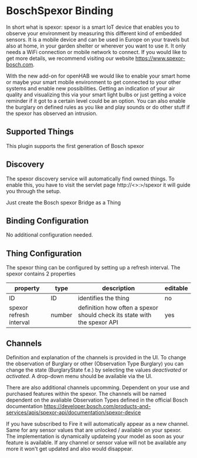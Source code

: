 # BoschSpexor Binding

In short what is spexor: 
spexor is a smart IoT device that enables you to observe your environment by measuring this different kind of embedded sensors. 
It is a mobile device and can be used in Europe on your travels but also at home, in your garden shelter or wherever you want to use it. 
It only needs a WiFi connection or mobile network to connect. 
If you would like to get more details, we recommend visiting our website https://www.spexor-bosch.com.

With the new add-on for openHAB we would like to enable your smart home or maybe your smart mobile environment to get connected to your other systems and enable new possibilities.
Getting an indication of your air quality and visualizing this via your smart light bulbs or just getting a voice reminder if it got to a certain level could be an option. You can also enable the burglary on defined rules as you like and play sounds or do other stuff if the spexor has observed an intrusion.

## Supported Things

This plugin supports the first generation of Bosch spexor

## Discovery

The spexor discovery service will automatically find owned things.
To enable this, you have to visit the servlet page http://<<yourOPENHAB>>:<yourOPENHABport>>/spexor it will guide you through the setup.

Just create the Bosch spexor Bridge as a Thing


## Binding Configuration

No additional configuration needed. 

## Thing Configuration

The spexor thing can be configured by setting up a refresh interval.
The spexor contains 2 properties

| property                  | type   | description                                                              | editable      |
|---------------------------|--------|--------------------------------------------------------------------------|---------------|
| ID                        | ID     | identifies the thing                                                     | no            |
| spexor refresh interval   | number | definition how often a spexor should check its state with the spexor API | yes           |
                                       

## Channels

Definition and explanation of the channels is provided in the UI.
To change the observation of Burglary or other (Observation Type Burglary) you can change the state (BurglaryState f.e.) by selecting the values *deactivated* or *activated*. 
A drop-down menu should be available via the UI.

There are also additional channels upcomming. Dependent on your use and purchased features within the spexor. The channels will be named dependent on the avaliable Observation Types defined in the official Bosch documentation https://developer.bosch.com/products-and-services/apis/spexor-api/documentation/spexor-device

If you have subscribed to Fire it will automatically appear as a new channel. Same for any sensor values that are unlocked / available on your spexor. The implementation is dynamically updateing your model as soon as your feature is available. If any channel or sensor value will not be available any more it won't get updated and also would disappear. 


